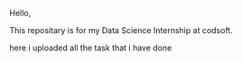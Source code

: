 Hello,

This repositary is for my Data Science Internship at codsoft.

here i uploaded all the task that i have done 
